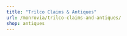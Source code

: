 ```yaml
---
title: "Trilco Claims & Antiques"
url: /monrovia/trilco-claims-and-antiques/
shop: antiques
---
```

